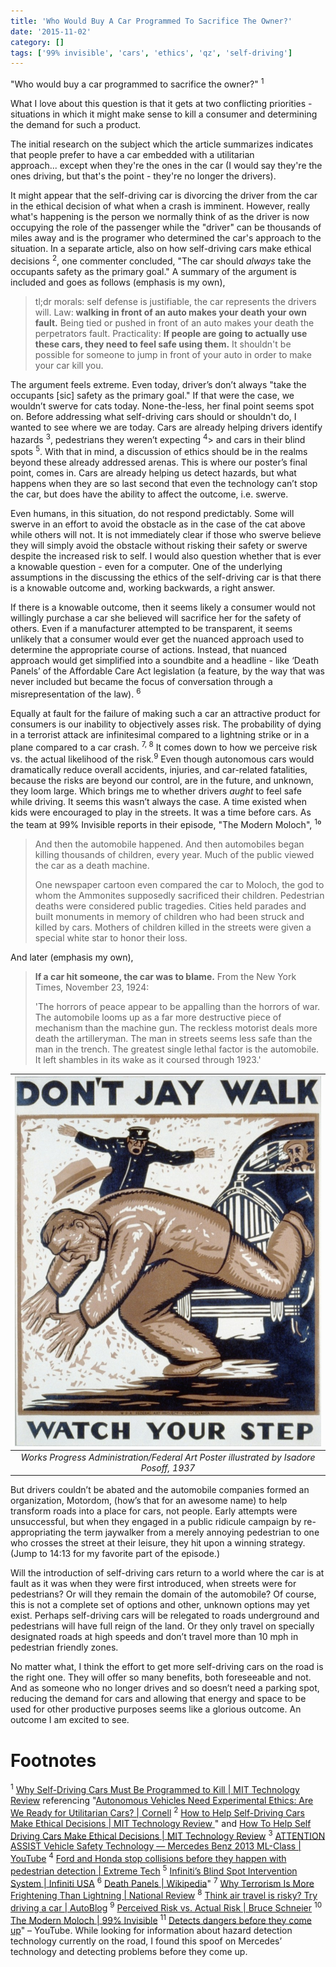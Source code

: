 ```yaml
---
title: 'Who Would Buy A Car Programmed To Sacrifice The Owner?'
date: '2015-11-02'
category: []
tags: ['99% invisible', 'cars', 'ethics', 'qz', 'self-driving']
---
```


"Who would buy a car programmed to sacrifice the owner?" <sup>1</sup>

What I love about this question is that it gets at two conflicting priorities - situations in which it might make sense to kill a consumer and determining the demand for such a product.

The initial research on the subject which the article summarizes indicates that people prefer to have a car embedded with a utilitarian approach... except when they're the ones in the car (I would say they're the ones driving, but that's the point - they're no longer the drivers).

It might appear that the self-driving car is divorcing the driver from the car in the ethical decision of what when a crash is imminent. However, really what's happening is the person we normally think of as the driver is now occupying the role of the passenger while the "driver" can be thousands of miles away and is the programer who determined the car's approach to the situation. In a separate article, also on how self-driving cars make ethical decisions <sup>2</sup>, one commenter concluded, "The car should _always_ take the occupants safety as the primary goal." A summary of the argument is included and goes as follows (emphasis is my own),

> tl;dr morals: self defense is justifiable, the car represents the drivers will. Law: **walking in front of an auto makes your death your own fault.** Being tied or pushed in front of an auto makes your death the perpetrators fault. Practicality: **If people are going to actually use these cars, they need to feel safe using them.** It shouldn't be possible for someone to jump in front of your auto in order to make your car kill you.

The argument feels extreme. Even today, driver’s don’t always "take the occupants [sic] safety as the primary goal." If that were the case, we wouldn’t swerve for cats today. None-the-less, her final point seems spot on. Before addressing what self-driving cars should or shouldn't do, I wanted to see where we are today. Cars are already helping drivers identify hazards <sup>3</sup>, pedestrians they weren’t expecting <sup>4</sup>> and cars in their blind spots <sup>5</sup>. With that in mind, a discussion of ethics should be in the realms beyond these already addressed arenas. This is where our poster’s final point, comes in. Cars are already helping us detect hazards, but what happens when they are so last second that even the technology can’t stop the car, but does have the ability to affect the outcome, i.e. swerve.

Even humans, in this situation, do not respond predictably. Some will swerve in an effort to avoid the obstacle as in the case of the cat above while others will not. It is not immediately clear if those who swerve believe they will simply avoid the obstacle without risking their safety or swerve despite the increased risk to self. I would also question whether that is ever a knowable question - even for a computer. One of the underlying assumptions in the discussing the ethics of the self-driving car is that there is a knowable outcome and, working backwards, a right answer.

If there is a knowable outcome, then it seems likely a consumer would not willingly purchase a car she believed will sacrifice her for the safety of others. Even if a manufacturer attempted to be transparent, it seems unlikely that a consumer would ever get the nuanced approach used to determine the appropriate course of actions. Instead, that nuanced approach would get simplified into a soundbite and a headline - like ‘Death Panels’ of the Affordable Care Act legislation (a feature, by the way that was never included but became the focus of conversation through a misrepresentation of the law). <sup>6</sup>

Equally at fault for the failure of making such a car an attractive product for consumers is our inability to objectively asses risk. The probability of dying in a terrorist attack are infinitesimal compared to a lightning strike or in a plane compared to a car crash. <sup>7, 8</sup> It comes down to how we perceive risk vs. the actual likelihood of the risk.<sup>9</sup> Even though autonomous cars would dramatically reduce overall accidents, injuries, and car-related fatalities, because the risks are beyond our control, are in the future, and unknown, they loom large. Which brings me to whether drivers _aught_ to feel safe while driving. It seems this wasn’t always the case. A time existed when kids were encouraged to play in the streets. It was a time before cars. As the team at 99% Invisible reports in their episode, "The Modern Moloch", <sup>1</sup>⁰

> And then the automobile happened. And then automobiles began killing thousands of children, every year. Much of the public viewed the car as a death machine.
>
> One newspaper cartoon even compared the car to Moloch, the god to whom the Ammonites supposedly sacrificed their children. Pedestrian deaths were considered public tragedies. Cities held parades and built monuments in memory of children who had been struck and killed by cars. Mothers of children killed in the streets were given a special white star to honor their loss.

And later (emphasis my own),

> **If a car hit someone, the car was to blame.** From the New York Times, November 23, 1924:
>
> 'The horrors of peace appear to be appalling than the horrors of war. The automobile looms up as a far more destructive piece of mechanism than the machine gun. The reckless motorist deals more death the artilleryman. The man in streets seems less safe than the man in the trench. The greatest single lethal factor is the automobile. It left shambles in its wake as it coursed through 1923.'

|                           ![](./jaywalkingwatchyourstep.jpg)                           |
| :------------------------------------------------------------------------------------: |
| _Works Progress Administration/Federal Art Poster illustrated by Isadore Posoff, 1937_ |

But drivers couldn’t be abated and the automobile companies formed an organization, Motordom, (how’s that for an awesome name) to help transform roads into a place for cars, not people. Early attempts were unsuccessful, but when they engaged in a public ridicule campaign by re-appropriating the term jaywalker from a merely annoying pedestrian to one who crosses the street at their leisure, they hit upon a winning strategy. (Jump to 14:13 for my favorite part of the episode.)

Will the introduction of self-driving cars return to a world where the car is at fault as it was when they were first introduced, when streets were for pedestrians? Or will they remain the domain of the automobile? Of course, this is not a complete set of options and other, unknown options may yet exist. Perhaps self-driving cars will be relegated to roads underground and pedestrians will have full reign of the land. Or they only travel on specially designated roads at high speeds and don’t travel more than 10 mph in pedestrian friendly zones.

No matter what, I think the effort to get more self-driving cars on the road is the right one. They will offer so many benefits, both foreseeable and not. And as someone who no longer drives and so doesn’t need a parking spot, reducing the demand for cars and allowing that energy and space to be used for other productive purposes seems like a glorious outcome. An outcome I am excited to see.

# Footnotes

<sup>1</sup> [Why Self-Driving Cars Must Be Programmed to Kill | MIT Technology Review](http://www.technologyreview.com/view/542626/why-self-driving-cars-must-be-programmed-to-kill/) referencing "[Autonomous Vehicles Need Experimental Ethics: Are We Ready for Utilitarian Cars? | Cornell](http://arxiv.org/abs/1510.03346)
<sup>2</sup> [How to Help Self-Driving Cars Make Ethical Decisions | MIT Technology Review ](http://www.technologyreview.com/news/539731/how-to-help-self-driving-cars-make-ethical-decisions/)" and [How To Help Self Driving Cars Make Ethical Decisions | MIT Technology Review](http://www.technologyreview.com/news/539731/how-to-help-self-driving-cars-make-ethical-decisions/)
<sup>3</sup> [ATTENTION ASSIST Vehicle Safety Technology — Mercedes Benz 2013 ML-Class | YouTube](https://youtu.be/A66zgJ4Oj8o)
<sup>4</sup> [Ford and Honda stop collisions before they happen with pedestrian detection | Extreme Tech](http://www.extremetech.com/extreme/192863-ford-and-honda-stop-collisions-before-they-happen-with-pedestrian-detection)
<sup>5</sup> [Infiniti’s Blind Spot Intervention System | Infiniti USA](http://www.infinitiusa.com/now/technology/blind-spot-intervention-system.html)
<sup>6</sup> [Death Panels | Wikipedia](https://en.wikipedia.org/wiki/Death_panel)"
<sup>7</sup> [Why Terrorism Is More Frightening Than Lightning | National Review](http://www.nationalreview.com/article/398786/why-terrorism-more-frightening-lightning-charles-c-w-cooke)
<sup>8</sup> [Think air travel is risky? Try driving a car | AutoBlog](http://www.autoblog.com/2014/08/07/air-travel-safer-driving-cars-risky-feature/)
<sup>9</sup> [Perceived Risk vs. Actual Risk | Bruce Schneier](https://www.schneier.com/blog/archives/2006/11/perceived_risk_2.html)
<sup>10</sup> [The Modern Moloch | 99% Invisible](http://99percentinvisible.org/episode/episode-76-the-modern-moloch/)
<sup>11</sup> [Detects dangers before they come up](https://youtu.be/FWa-oSWGJR4)" – YouTube. While looking for information about hazard detection technology currently on the road, I found this spoof on Mercedes’ technology and detecting problems before they come up.
